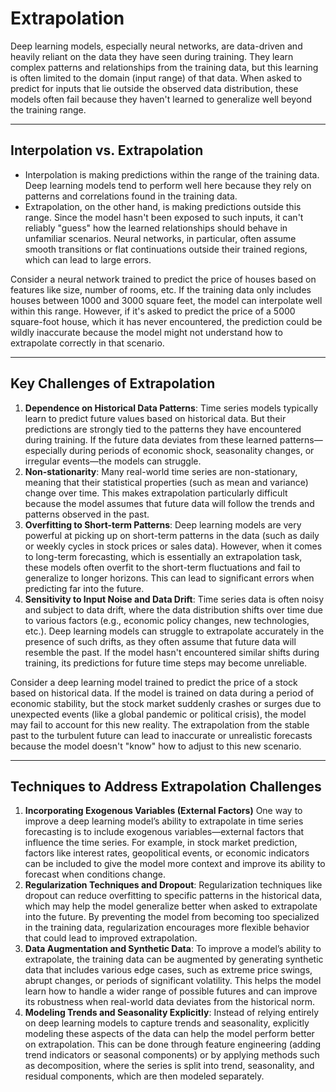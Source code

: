 # Extrapolation

Deep learning models, especially neural networks, are data-driven and heavily reliant on the data they have seen during training. They learn complex patterns and relationships from the training data, but this learning is often limited to the domain (input range) of that data. When asked to predict for inputs that lie outside the observed data distribution, these models often fail because they haven't learned to generalize well beyond the training range.

---

## Interpolation vs. Extrapolation
* Interpolation is making predictions within the range of the training data. Deep learning models tend to perform well here because they rely on patterns and correlations found in the training data.
* Extrapolation, on the other hand, is making predictions outside this range. Since the model hasn't been exposed to such inputs, it can't reliably "guess" how the learned relationships should behave in unfamiliar scenarios. Neural networks, in particular, often assume smooth transitions or flat continuations outside their trained regions, which can lead to large errors.

Consider a neural network trained to predict the price of houses based on features like size, number of rooms, etc. If the training data only includes houses between 1000 and 3000 square feet, the model can interpolate well within this range. However, if it's asked to predict the price of a 5000 square-foot house, which it has never encountered, the prediction could be wildly inaccurate because the model might not understand how to extrapolate correctly in that scenario.

---


## Key Challenges of Extrapolation
1. **Dependence on Historical Data Patterns**: Time series models typically learn to predict future values based on historical data. But their predictions are strongly tied to the patterns they have encountered during training. If the future data deviates from these learned patterns—especially during periods of economic shock, seasonality changes, or irregular events—the models can struggle.
2. **Non-stationarity**: Many real-world time series are non-stationary, meaning that their statistical properties (such as mean and variance) change over time. This makes extrapolation particularly difficult because the model assumes that future data will follow the trends and patterns observed in the past.
3. **Overfitting to Short-term Patterns**: Deep learning models are very powerful at picking up on short-term patterns in the data (such as daily or weekly cycles in stock prices or sales data). However, when it comes to long-term forecasting, which is essentially an extrapolation task, these models often overfit to the short-term fluctuations and fail to generalize to longer horizons. This can lead to significant errors when predicting far into the future.
4. **Sensitivity to Input Noise and Data Drift**: Time series data is often noisy and subject to data drift, where the data distribution shifts over time due to various factors (e.g., economic policy changes, new technologies, etc.). Deep learning models can struggle to extrapolate accurately in the presence of such drifts, as they often assume that future data will resemble the past. If the model hasn't encountered similar shifts during training, its predictions for future time steps may become unreliable.

Consider a deep learning model trained to predict the price of a stock based on historical data. If the model is trained on data during a period of economic stability, but the stock market suddenly crashes or surges due to unexpected events (like a global pandemic or political crisis), the model may fail to account for this new reality. The extrapolation from the stable past to the turbulent future can lead to inaccurate or unrealistic forecasts because the model doesn't "know" how to adjust to this new scenario.

---

## Techniques to Address Extrapolation Challenges
1. **Incorporating Exogenous Variables (External Factors)** One way to improve a deep learning model’s ability to extrapolate in time series forecasting is to include exogenous variables—external factors that influence the time series. For example, in stock market prediction, factors like interest rates, geopolitical events, or economic indicators can be included to give the model more context and improve its ability to forecast when conditions change.
2. **Regularization Techniques and Dropout**: Regularization techniques like dropout can reduce overfitting to specific patterns in the historical data, which may help the model generalize better when asked to extrapolate into the future. By preventing the model from becoming too specialized in the training data, regularization encourages more flexible behavior that could lead to improved extrapolation.
3. **Data Augmentation and Synthetic Data**: To improve a model’s ability to extrapolate, the training data can be augmented by generating synthetic data that includes various edge cases, such as extreme price swings, abrupt changes, or periods of significant volatility. This helps the model learn how to handle a wider range of possible futures and can improve its robustness when real-world data deviates from the historical norm.
4. **Modeling Trends and Seasonality Explicitly**: Instead of relying entirely on deep learning models to capture trends and seasonality, explicitly modeling these aspects of the data can help the model perform better on extrapolation. This can be done through feature engineering (adding trend indicators or seasonal components) or by applying methods such as decomposition, where the series is split into trend, seasonality, and residual components, which are then modeled separately.
